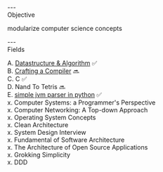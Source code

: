 
---\
Objective


modularize computer science concepts 




---\
Fields 


A. [Datastructure & Algorithm](https://github.com/Doohwancho/LeetCode.ps) :white_check_mark:\
B. [Crafting a Compiler](https://github.com/Doohwancho/compiler) :soon:\
C. C :white_check_mark:\
D. Nand To Tetris :soon:\
E. [simple jvm parser in python](https://www.youtube.com/user/badmephisto) :white_check_mark:\
x. Computer Systems: a Programmer's Perspective\
x. Computer Networking: A Top-down Approach\
x. Operating System Concepts\
x. Clean Architecture\
x. System Design Interview\
x. Fundamental of Software Architecture\
x. The Architecture of Open Source Applications\
x. Grokking Simplicity\
x. DDD

